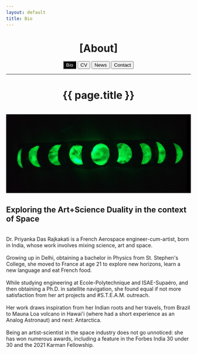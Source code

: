 ```yaml
---
layout: default
title: Bio
---
```


<div class="aboutpost">
	<h1 class="aboutpost-title" align="center">[About]</h1>
	<p align="center">
		<a href="/About/Bio"><button class="button" style="background-color: black; color: white">Bio</button></a>
		<a href="/About/CV"><button class="button">CV</button></a>
		<a href="/About/News"><button class="button">News</button></a>
		<a href="/About/Contact"><button class="button">Contact</button></a>	<hr>
	</p>
	<h1 align="center">{{ page.title }}</h1>
	<br>
</div>
<div>
	<div>
		<img src="/assets/images/bio.jpg">	
	</div>
	<div>
		<h2>Exploring the Art+Science Duality in the context of Space</h2>
		<br>
		Dr. Priyanka Das Rajkakati is a French Aerospace engineer-cum-artist, born in India, whose work involves mixing science, art and space.
		<br><br>
		Growing up in Delhi, obtaining a bachelor in Physics from St. Stephen's College, she moved to France at age 21 to explore new horizons, learn a new language and eat French food.
		<br><br>
		While studying engineering at Ecole-Polytechnique and ISAE-Supaéro, and then obtaining a Ph.D. in satellite navigation, she found equal if not more satisfaction from her art projects and #S.T.E.A.M. outreach.
		<br><br>
		Her work draws inspiration from her Indian roots and her travels, from Brazil to Mauna Loa volcano in Hawai'i (where had a short experience as an Analog Astronaut) and next: Antarctica.
		<br><br>
		Being an artist-scientist in the space industry does not go unnoticed: she has won numerous awards, including a feature in the Forbes India 30 under 30 and the 2021 Karman Fellowship.
	</div>		
</div>
